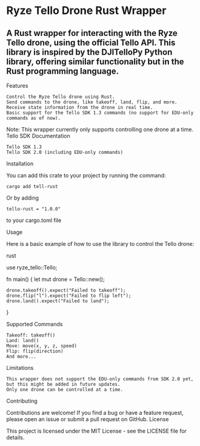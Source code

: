 # Ryze Tello Drone Rust Wrapper

## A Rust wrapper for interacting with the Ryze Tello drone, using the official Tello API. This library is inspired by the DJITelloPy Python library, offering similar functionality but in the Rust programming language.
Features

    Control the Ryze Tello drone using Rust.
    Send commands to the drone, like takeoff, land, flip, and more.
    Receive state information from the drone in real time.
    Basic support for the Tello SDK 1.3 commands (no support for EDU-only commands as of now).

Note: This wrapper currently only supports controlling one drone at a time.
Tello SDK Documentation

    Tello SDK 1.3
    Tello SDK 2.0 (including EDU-only commands)

Installation

You can add this crate to your project by running the command:

    cargo add tell-rust

Or by adding

    tello-rust = "1.0.0"

to your cargo.toml file

Usage

Here is a basic example of how to use the library to control the Tello drone:

rust

use ryze_tello::Tello;

fn main() {
    let mut drone = Tello::new();
    
    drone.takeoff().expect("Failed to takeoff");
    drone.flip("l").expect("Failed to flip left");
    drone.land().expect("Failed to land");
}

Supported Commands

    Takeoff: takeoff()
    Land: land()
    Move: move(x, y, z, speed)
    Flip: flip(direction)
    And more...

Limitations

    This wrapper does not support the EDU-only commands from SDK 2.0 yet, but this might be added in future updates.
    Only one drone can be controlled at a time.

Contributing

Contributions are welcome! If you find a bug or have a feature request, please open an issue or submit a pull request on GitHub.
License

This project is licensed under the MIT License - see the LICENSE file for details.
